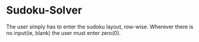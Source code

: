# Sudoku-Solver
The user simply has to enter the sudoku layout, row-wise.
Wherever there is no input(ie, blank) the user must enter zero(0).
